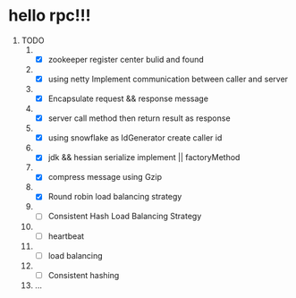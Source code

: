 # hello rpc!!!

1. TODO
   1. - [x] zookeeper register center bulid and found
   2. - [x] using netty Implement communication between caller and server
   3. - [x] Encapsulate request && response message
   4. - [x] server call method then return result as response
   5. - [x] using snowflake as IdGenerator create caller id
   6. - [x] jdk && hessian serialize implement || factoryMethod
   7. - [x] compress message using Gzip
   8. - [x] Round robin load balancing strategy
   9. - [ ] Consistent Hash Load Balancing Strategy
   10. - [ ] heartbeat
   11. - [ ] load balancing
   12. - [ ] Consistent hashing
   13.    ...

